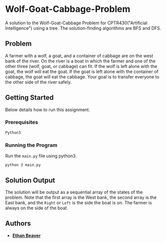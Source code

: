 # Wolf-Goat-Cabbage-Problem
A solution to the Wolf-Goat-Cabbage Problem for CPTR430("Artificial Intelligence") using a tree. The solution-finding algorithms are BFS and DFS.

## Problem

A farmer with a wolf, a goat, and a container of cabbage are on the west bank of the river. On
the river is a boat in which the farmer and one of the other three (wolf, goat, or cabbage) can
fit. If the wolf is left alone with the goat, the wolf will eat the goat. If the goat is left alone
with the container of cabbage, the goat will eat the cabbage. Your goal is to transfer everyone
to the other side of the river safely.

## Getting Started

Below details how to run this assignment.

### Prerequisites

```
Python3
```

### Running the Program

Run the `main.py` file using python3.

```
python 3 main.py
```

## Solution Output

The solution will be output as a sequential array of the states of the problem. Note that the first array is the West bank, the second array is the East bank, and the `Right` or `Left` is the side the boat is on. The farmer is always on the side of the boat.

## Authors

* **[Ethan Beaver](https://github.com/ethanbeaver)**
